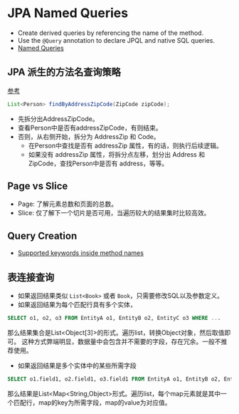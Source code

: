 # JPA Named Queries

- Create derived queries by referencing the name of the method.
- Use the `@Query` annotation to declare JPQL and native SQL queries.
- [Named Queries](.\NamingQueries.md)

## JPA 派生的方法名查询策略
[参考](https://docs.spring.io/spring-data/jpa/docs/2.3.0.RELEASE/reference/html/#repositories.query-methods.query-property-expressions)
```java
List<Person> findByAddressZipCode(ZipCode zipCode);
```
- 先拆分出AddressZipCode。
- 查看Person中是否有addressZipCode，有则结束。
- 否则，从右侧开始，拆分为 AddressZip 和 Code。
  - 在Person中查找是否有 addressZip 属性，有的话，则执行后续逻辑。
  - 如果没有 addressZip 属性，将拆分点左移，划分出 Address 和 ZipCode，查找Person中是否有 address，等等。

## Page vs Slice
- Page: 了解元素总数和页面的总数。
- Slice: 仅了解下一个切片是否可用，当遍历较大的结果集时比较高效。

## Query Creation
- [Supported keywords inside method names](https://docs.spring.io/spring-data/jpa/docs/2.3.0.RELEASE/reference/html/#jpa.query-methods.query-creation)


## 表连接查询
- 如果返回结果类似 `List<Book>` 或者 `Book`，只需要修改SQL以及参数定义。
- 如果返回结果为每个匹配行具有多个实体，
```sql
SELECT o1, o2, o3 FROM EntityA o1, EntityB o2, EntityC o3 WHERE ...
```
那么结果集合是List<Object[3]>的形式。遍历list，转换Object对象，然后取值即可。
这种方式弊端明显，数据量中会包含并不需要的字段，存在冗余。一般不推荐使用。

- 如果返回结果是多个实体中的某些所需字段
```sql
SELECT o1.field1, o2.field1, o3.field1 FROM EntityA o1, EntityB o2, EntityC o3 WHERE ...
```
那么结果是List<Map<String,Object>形式。遍历list，每个map元素就是其中一个匹配行，map的key为所需字段，map的value为对应值。
